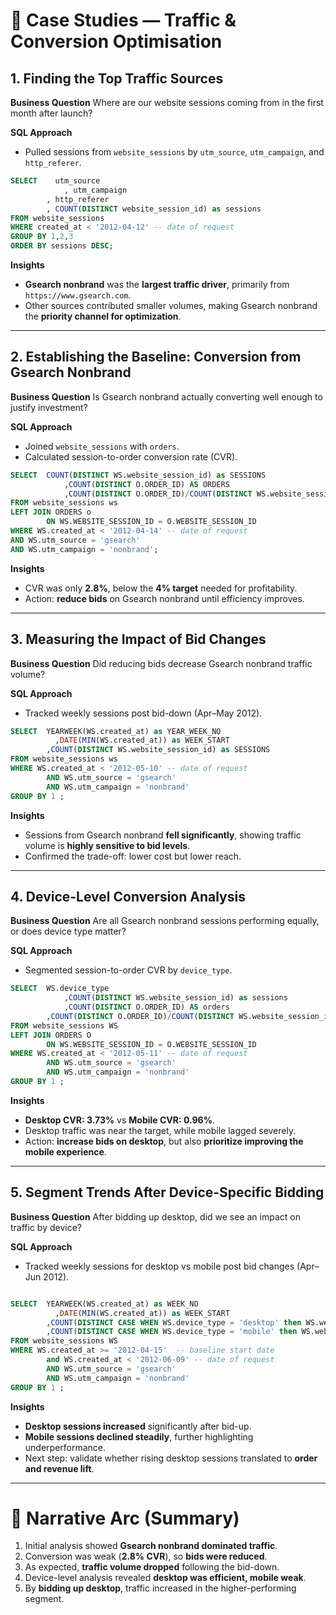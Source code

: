 # 📖 Case Studies — Traffic & Conversion Optimisation

## 1. Finding the Top Traffic Sources

**Business Question**
Where are our website sessions coming from in the first month after launch?

**SQL Approach**

* Pulled sessions from `website_sessions` by `utm_source`, `utm_campaign`, and `http_referer`.

```sql
SELECT 	  utm_source
	    	, utm_campaign
        , http_referer
        , COUNT(DISTINCT website_session_id) as sessions
FROM website_sessions 
WHERE created_at < '2012-04-12' -- date of request
GROUP BY 1,2,3 
ORDER BY sessions DESC;
```

**Insights**

* **Gsearch nonbrand** was the **largest traffic driver**, primarily from `https://www.gsearch.com`.
* Other sources contributed smaller volumes, making Gsearch nonbrand the **priority channel for optimization**.

---

## 2. Establishing the Baseline: Conversion from Gsearch Nonbrand

**Business Question**
Is Gsearch nonbrand actually converting well enough to justify investment?

**SQL Approach**

* Joined `website_sessions` with `orders`.
* Calculated session-to-order conversion rate (CVR).

```sql
SELECT 	COUNT(DISTINCT WS.website_session_id) as SESSIONS
		    ,COUNT(DISTINCT O.ORDER_ID) AS ORDERS
		    ,COUNT(DISTINCT O.ORDER_ID)/COUNT(DISTINCT WS.website_session_id)  AS CVR
FROM website_sessions ws
LEFT JOIN ORDERS o 
		ON WS.WEBSITE_SESSION_ID = O.WEBSITE_SESSION_ID
WHERE WS.created_at < '2012-04-14' -- date of request
AND WS.utm_source = 'gsearch'
AND WS.utm_campaign = 'nonbrand';
```

**Insights**

* CVR was only **2.8%**, below the **4% target** needed for profitability.
* Action: **reduce bids** on Gsearch nonbrand until efficiency improves.

---

## 3. Measuring the Impact of Bid Changes

**Business Question**
Did reducing bids decrease Gsearch nonbrand traffic volume?

**SQL Approach**

* Tracked weekly sessions post bid-down (Apr–May 2012).

```sql
SELECT  YEARWEEK(WS.created_at) as YEAR_WEEK_NO 
	      ,DATE(MIN(WS.created_at)) as WEEK_START 
        ,COUNT(DISTINCT WS.website_session_id) as SESSIONS
FROM website_sessions ws
WHERE WS.created_at < '2012-05-10' -- date of request
		AND WS.utm_source = 'gsearch'
		AND WS.utm_campaign = 'nonbrand'
GROUP BY 1 ;
```

**Insights**

* Sessions from Gsearch nonbrand **fell significantly**, showing traffic volume is **highly sensitive to bid levels**.
* Confirmed the trade-off: lower cost but lower reach.

---

## 4. Device-Level Conversion Analysis

**Business Question**
Are all Gsearch nonbrand sessions performing equally, or does device type matter?

**SQL Approach**

* Segmented session-to-order CVR by `device_type`.

```sql
SELECT 	WS.device_type 
		    ,COUNT(DISTINCT WS.website_session_id) as sessions
		    ,COUNT(DISTINCT O.ORDER_ID) AS orders
        ,COUNT(DISTINCT O.ORDER_ID)/COUNT(DISTINCT WS.website_session_id)  AS session_to_order_cvr
FROM website_sessions WS
LEFT JOIN ORDERS O 
		ON WS.WEBSITE_SESSION_ID = O.WEBSITE_SESSION_ID
WHERE WS.created_at < '2012-05-11' -- date of request
		AND WS.utm_source = 'gsearch'
		AND WS.utm_campaign = 'nonbrand'
GROUP BY 1 ;

```

**Insights**

* **Desktop CVR: 3.73%** vs **Mobile CVR: 0.96%**.
* Desktop traffic was near the target, while mobile lagged severely.
* Action: **increase bids on desktop**, but also **prioritize improving the mobile experience**.

---

## 5. Segment Trends After Device-Specific Bidding

**Business Question**
After bidding up desktop, did we see an impact on traffic by device?

**SQL Approach**

* Tracked weekly sessions for desktop vs mobile post bid changes (Apr–Jun 2012).

```sql

SELECT  YEARWEEK(WS.created_at) as WEEK_NO 
	      ,DATE(MIN(WS.created_at)) as WEEK_START
        ,COUNT(DISTINCT CASE WHEN WS.device_type = 'desktop' then WS.website_session_id else null end) as DTOP_SESSIONS
        ,COUNT(DISTINCT CASE WHEN WS.device_type = 'mobile' then WS.website_session_id else null end) as MOB_SESSIONS
FROM website_sessions WS
WHERE WS.created_at >= '2012-04-15'  -- baseline start date
		and WS.created_at < '2012-06-09' -- date of request
		AND WS.utm_source = 'gsearch'
		AND WS.utm_campaign = 'nonbrand'
GROUP BY 1 ;

```

**Insights**

* **Desktop sessions increased** significantly after bid-up.
* **Mobile sessions declined steadily**, further highlighting underperformance.
* Next step: validate whether rising desktop sessions translated to **order and revenue lift**.

---

# 🧩 Narrative Arc (Summary)

1. Initial analysis showed **Gsearch nonbrand dominated traffic**.
2. Conversion was weak (**2.8% CVR**), so **bids were reduced**.
3. As expected, **traffic volume dropped** following the bid-down.
4. Device-level analysis revealed **desktop was efficient, mobile weak**.
5. By **bidding up desktop**, traffic increased in the higher-performing segment.


